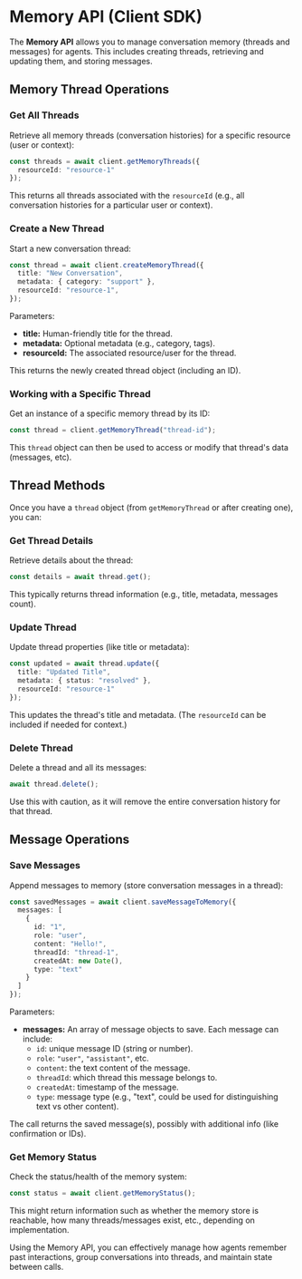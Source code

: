 # Memory API (Client SDK)

The **Memory API** allows you to manage conversation memory (threads and messages) for agents. This includes creating threads, retrieving and updating them, and storing messages.

## Memory Thread Operations

### Get All Threads

Retrieve all memory threads (conversation histories) for a specific resource (user or context):

```ts
const threads = await client.getMemoryThreads({
  resourceId: "resource-1"
});
```

This returns all threads associated with the `resourceId` (e.g., all conversation histories for a particular user or context).

### Create a New Thread

Start a new conversation thread:

```ts
const thread = await client.createMemoryThread({
  title: "New Conversation",
  metadata: { category: "support" },
  resourceId: "resource-1",
});
```

Parameters:
- **title:** Human-friendly title for the thread.
- **metadata:** Optional metadata (e.g., category, tags).
- **resourceId:** The associated resource/user for the thread.

This returns the newly created thread object (including an ID).

### Working with a Specific Thread

Get an instance of a specific memory thread by its ID:

```ts
const thread = client.getMemoryThread("thread-id");
```

This `thread` object can then be used to access or modify that thread's data (messages, etc).

## Thread Methods

Once you have a `thread` object (from `getMemoryThread` or after creating one), you can:

### Get Thread Details

Retrieve details about the thread:

```ts
const details = await thread.get();
```

This typically returns thread information (e.g., title, metadata, messages count).

### Update Thread

Update thread properties (like title or metadata):

```ts
const updated = await thread.update({
  title: "Updated Title",
  metadata: { status: "resolved" },
  resourceId: "resource-1"
});
```

This updates the thread's title and metadata. (The `resourceId` can be included if needed for context.)

### Delete Thread

Delete a thread and all its messages:

```ts
await thread.delete();
```

Use this with caution, as it will remove the entire conversation history for that thread.

## Message Operations

### Save Messages

Append messages to memory (store conversation messages in a thread):

```ts
const savedMessages = await client.saveMessageToMemory({
  messages: [
    {
      id: "1",
      role: "user",
      content: "Hello!",
      threadId: "thread-1",
      createdAt: new Date(),
      type: "text"
    }
  ]
});
```

Parameters:
- **messages:** An array of message objects to save. Each message can include:
  - `id`: unique message ID (string or number).
  - `role`: `"user"`, `"assistant"`, etc.
  - `content`: the text content of the message.
  - `threadId`: which thread this message belongs to.
  - `createdAt`: timestamp of the message.
  - `type`: message type (e.g., "text", could be used for distinguishing text vs other content).

The call returns the saved message(s), possibly with additional info (like confirmation or IDs).

### Get Memory Status

Check the status/health of the memory system:

```ts
const status = await client.getMemoryStatus();
```

This might return information such as whether the memory store is reachable, how many threads/messages exist, etc., depending on implementation.

Using the Memory API, you can effectively manage how agents remember past interactions, group conversations into threads, and maintain state between calls.
